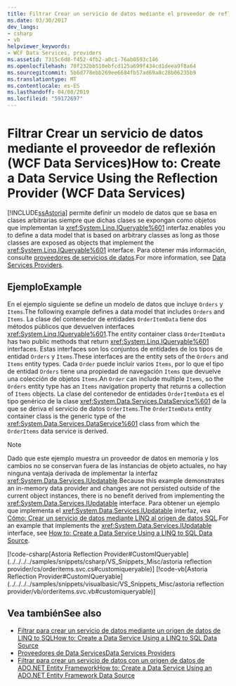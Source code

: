 ```yaml
---
title: Filtrar Crear un servicio de datos mediante el proveedor de reflexión (WCF Data Services)
ms.date: 03/30/2017
dev_langs:
- csharp
- vb
helpviewer_keywords:
- WCF Data Services, providers
ms.assetid: 7315c6d8-f452-4fb2-a0c1-76ab0593c146
ms.openlocfilehash: 70f232bb510ebfcd125a699f434cd1deea9f8a64
ms.sourcegitcommit: 5b6d778ebb269ee6684fb57ad69a8c28b06235b9
ms.translationtype: MT
ms.contentlocale: es-ES
ms.lasthandoff: 04/08/2019
ms.locfileid: "59172697"
---
```

# <a name="how-to-create-a-data-service-using-the-reflection-provider-wcf-data-services"></a><span data-ttu-id="d8619-102">Filtrar Crear un servicio de datos mediante el proveedor de reflexión (WCF Data Services)</span><span class="sxs-lookup"><span data-stu-id="d8619-102">How to: Create a Data Service Using the Reflection Provider (WCF Data Services)</span></span>
[!INCLUDE[ssAstoria](../../../../includes/ssastoria-md.md)] <span data-ttu-id="d8619-103">permite definir un modelo de datos que se basa en clases arbitrarias siempre que dichas clases se expongan como objetos que implementan la <xref:System.Linq.IQueryable%601> interfaz.</span><span class="sxs-lookup"><span data-stu-id="d8619-103">enables you to define a data model that is based on arbitrary classes as long as those classes are exposed as objects that implement the <xref:System.Linq.IQueryable%601> interface.</span></span> <span data-ttu-id="d8619-104">Para obtener más información, consulte [proveedores de servicios de datos](../../../../docs/framework/data/wcf/data-services-providers-wcf-data-services.md).</span><span class="sxs-lookup"><span data-stu-id="d8619-104">For more information, see [Data Services Providers](../../../../docs/framework/data/wcf/data-services-providers-wcf-data-services.md).</span></span>  
  
## <a name="example"></a><span data-ttu-id="d8619-105">Ejemplo</span><span class="sxs-lookup"><span data-stu-id="d8619-105">Example</span></span>  
 <span data-ttu-id="d8619-106">En el ejemplo siguiente se define un modelo de datos que incluye `Orders` y `Items`.</span><span class="sxs-lookup"><span data-stu-id="d8619-106">The following example defines a data model that includes `Orders` and `Items`.</span></span> <span data-ttu-id="d8619-107">La clase del contenedor de entidades `OrderItemData` tiene dos métodos públicos que devuelven interfaces <xref:System.Linq.IQueryable%601>.</span><span class="sxs-lookup"><span data-stu-id="d8619-107">The entity container class `OrderItemData` has two public methods that return <xref:System.Linq.IQueryable%601> interfaces.</span></span> <span data-ttu-id="d8619-108">Estas interfaces son los conjuntos de entidades de los tipos de entidad `Orders` y `Items`.</span><span class="sxs-lookup"><span data-stu-id="d8619-108">These interfaces are the entity sets of the `Orders` and `Items` entity types.</span></span> <span data-ttu-id="d8619-109">Cada `Order` puede incluir varios `Items`, por lo que el tipo de entidad `Orders` tiene una propiedad de navegación `Items` que devuelve una colección de objetos `Items`.</span><span class="sxs-lookup"><span data-stu-id="d8619-109">An `Order` can include multiple `Items`, so the `Orders` entity type has an `Items` navigation property that returns a collection of `Items` objects.</span></span> <span data-ttu-id="d8619-110">La clase del contenedor de entidades `OrderItemData` es el tipo genérico de la clase <xref:System.Data.Services.DataService%601> de la que se deriva el servicio de datos `OrderItems`.</span><span class="sxs-lookup"><span data-stu-id="d8619-110">The `OrderItemData` entity container class is the generic type of the <xref:System.Data.Services.DataService%601> class from which the `OrderItems` data service is derived.</span></span>  
  
> [!NOTE]
>  <span data-ttu-id="d8619-111">Dado que este ejemplo muestra un proveedor de datos en memoria y los cambios no se conservan fuera de las instancias de objeto actuales, no hay ninguna ventaja derivada de implementar la interfaz <xref:System.Data.Services.IUpdatable>.</span><span class="sxs-lookup"><span data-stu-id="d8619-111">Because this example demonstrates an in-memory data provider and changes are not persisted outside of the current object instances, there is no benefit derived from implementing the <xref:System.Data.Services.IUpdatable> interface.</span></span> <span data-ttu-id="d8619-112">Para obtener un ejemplo que implementa el <xref:System.Data.Services.IUpdatable> interfaz, vea [Cómo: Crear un servicio de datos mediante LINQ al origen de datos SQL](../../../../docs/framework/data/wcf/create-a-data-service-using-linq-to-sql-wcf.md).</span><span class="sxs-lookup"><span data-stu-id="d8619-112">For an example that implements the <xref:System.Data.Services.IUpdatable> interface, see [How to: Create a Data Service Using a LINQ to SQL Data Source](../../../../docs/framework/data/wcf/create-a-data-service-using-linq-to-sql-wcf.md).</span></span>  
  
 [!code-csharp[Astoria Reflection Provider#CustomIQueryable](../../../../samples/snippets/csharp/VS_Snippets_Misc/astoria reflection provider/cs/orderitems.svc.cs#customiqueryable)]
 [!code-vb[Astoria Reflection Provider#CustomIQueryable](../../../../samples/snippets/visualbasic/VS_Snippets_Misc/astoria reflection provider/vb/orderitems.svc.vb#customiqueryable)]  
  
## <a name="see-also"></a><span data-ttu-id="d8619-113">Vea también</span><span class="sxs-lookup"><span data-stu-id="d8619-113">See also</span></span>

- [<span data-ttu-id="d8619-114">Filtrar para crear un servicio de datos mediante un origen de datos de LINQ to SQL</span><span class="sxs-lookup"><span data-stu-id="d8619-114">How to: Create a Data Service Using a LINQ to SQL Data Source</span></span>](../../../../docs/framework/data/wcf/create-a-data-service-using-linq-to-sql-wcf.md)
- [<span data-ttu-id="d8619-115">Proveedores de Data Services</span><span class="sxs-lookup"><span data-stu-id="d8619-115">Data Services Providers</span></span>](../../../../docs/framework/data/wcf/data-services-providers-wcf-data-services.md)
- [<span data-ttu-id="d8619-116">Filtrar para crear un servicio de datos con un origen de datos de ADO.NET Entity Framework</span><span class="sxs-lookup"><span data-stu-id="d8619-116">How to: Create a Data Service Using an ADO.NET Entity Framework Data Source</span></span>](../../../../docs/framework/data/wcf/create-a-data-service-using-an-adonet-ef-data-wcf.md)
